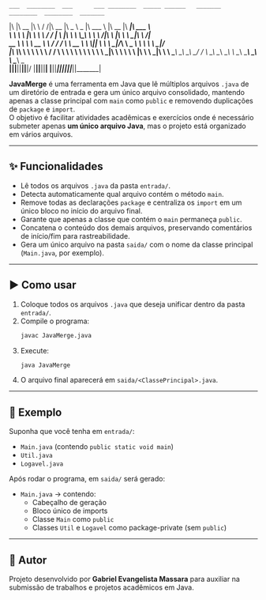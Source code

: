     ___  ________  ___      ___ ________  _____ ______   _______   ________  ________  _______      
   |\  \|\   __  \|\  \    /  /|\   __  \|\   _ \  _   \|\  ___ \ |\   __  \|\   ____\|\  ___ \     
   \ \  \ \  \|\  \ \  \  /  / | \  \|\  \ \  \\\__\ \  \ \   __/|\ \  \|\  \ \  \___|\ \   __/|    
 __ \ \  \ \   __  \ \  \/  / / \ \   __  \ \  \\|__| \  \ \  \_|/_\ \   _  _\ \  \  __\ \  \_|/__  
|\  \\_\  \ \  \ \  \ \    / /   \ \  \ \  \ \  \    \ \  \ \  \_|\ \ \  \\  \\ \  \|\  \ \  \_|\ \ 
\ \________\ \__\ \__\ \__/ /     \ \__\ \__\ \__\    \ \__\ \_______\ \__\\ _\\ \_______\ \_______\
 \|________|\|__|\|__|\|__|/       \|__|\|__|\|__|     \|__|\|_______|\|__|\|__|\|_______|\|_______|
                                                                                                    
                                                                                                    

**JavaMerge** é uma ferramenta em Java que lê múltiplos arquivos `.java` de um diretório de entrada e gera um único arquivo consolidado, mantendo apenas a classe principal com `main` como `public` e removendo duplicações de `package` e `import`.  
O objetivo é facilitar atividades acadêmicas e exercícios onde é necessário submeter apenas **um único arquivo Java**, mas o projeto está organizado em vários arquivos.  

---

## ✨ Funcionalidades
- Lê todos os arquivos `.java` da pasta `entrada/`.  
- Detecta automaticamente qual arquivo contém o método `main`.  
- Remove todas as declarações `package` e centraliza os `import` em um único bloco no início do arquivo final.  
- Garante que apenas a classe que contém o `main` permaneça `public`.  
- Concatena o conteúdo dos demais arquivos, preservando comentários de início/fim para rastreabilidade.  
- Gera um único arquivo na pasta `saida/` com o nome da classe principal (`Main.java`, por exemplo).  

---

## ▶️ Como usar
1. Coloque todos os arquivos `.java` que deseja unificar dentro da pasta `entrada/`.  
2. Compile o programa:  
   ```bash
   javac JavaMerge.java
   ```
3. Execute:  
   ```bash
   java JavaMerge
   ```
4. O arquivo final aparecerá em `saida/<ClassePrincipal>.java`.  

---

## 📌 Exemplo
Suponha que você tenha em `entrada/`:  
- `Main.java` (contendo `public static void main`)  
- `Util.java`  
- `Logavel.java`  

Após rodar o programa, em `saida/` será gerado:  
- `Main.java` → contendo:
  - Cabeçalho de geração  
  - Bloco único de imports  
  - Classe `Main` como `public`  
  - Classes `Util` e `Logavel` como package-private (sem `public`)  

---

## 👤 Autor
Projeto desenvolvido por **Gabriel Evangelista Massara** para auxiliar na submissão de trabalhos e projetos acadêmicos em Java.  
